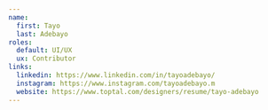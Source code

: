 ```yaml
---
name:
  first: Tayo
  last: Adebayo
roles:
  default: UI/UX
  ux: Contributor
links:
  linkedin: https://www.linkedin.com/in/tayoadebayo/
  instagram: https://www.instagram.com/tayoadebayo.m
  website: https://www.toptal.com/designers/resume/tayo-adebayo
---
```

